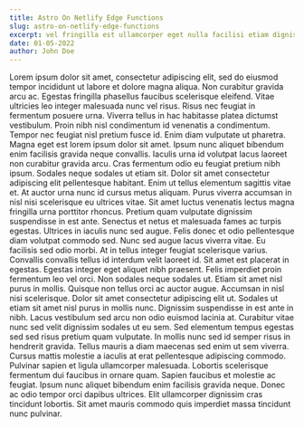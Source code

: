 ```yaml
---
title: Astro On Netlify Edge Functions
slug: astro-on-netlify-edge-functions
excerpt: vel fringilla est ullamcorper eget nulla facilisi etiam dignissim diam quis enim lobortis scelerisque fermentum dui faucibus in ornare quam viverra orci sagittis eu volutpat odio facilisis mauris sit amet massa vitae tortor condimentum lacinia quis vel eros donec ac odio tempor orci dapibus ultrices in iaculis nunc sed augue
date: 01-05-2022
author: John Doe
---
```


Lorem ipsum dolor sit amet, consectetur adipiscing elit, sed do eiusmod tempor incididunt ut labore et dolore magna aliqua. Non curabitur gravida arcu ac. Egestas fringilla phasellus faucibus scelerisque eleifend. Vitae ultricies leo integer malesuada nunc vel risus. Risus nec feugiat in fermentum posuere urna. Viverra tellus in hac habitasse platea dictumst vestibulum. Proin nibh nisl condimentum id venenatis a condimentum. Tempor nec feugiat nisl pretium fusce id. Enim diam vulputate ut pharetra. Magna eget est lorem ipsum dolor sit amet. Ipsum nunc aliquet bibendum enim facilisis gravida neque convallis. Iaculis urna id volutpat lacus laoreet non curabitur gravida arcu. Cras fermentum odio eu feugiat pretium nibh ipsum. Sodales neque sodales ut etiam sit. Dolor sit amet consectetur adipiscing elit pellentesque habitant. Enim ut tellus elementum sagittis vitae et. At auctor urna nunc id cursus metus aliquam. Purus viverra accumsan in nisl nisi scelerisque eu ultrices vitae. Sit amet luctus venenatis lectus magna fringilla urna porttitor rhoncus. Pretium quam vulputate dignissim suspendisse in est ante. Senectus et netus et malesuada fames ac turpis egestas. Ultrices in iaculis nunc sed augue. Felis donec et odio pellentesque diam volutpat commodo sed. Nunc sed augue lacus viverra vitae. Eu facilisis sed odio morbi. At in tellus integer feugiat scelerisque varius. Convallis convallis tellus id interdum velit laoreet id. Sit amet est placerat in egestas. Egestas integer eget aliquet nibh praesent. Felis imperdiet proin fermentum leo vel orci. Non sodales neque sodales ut. Etiam sit amet nisl purus in mollis. Quisque non tellus orci ac auctor augue. Accumsan in nisl nisi scelerisque. Dolor sit amet consectetur adipiscing elit ut. Sodales ut etiam sit amet nisl purus in mollis nunc. Dignissim suspendisse in est ante in nibh. Lacus vestibulum sed arcu non odio euismod lacinia at. Curabitur vitae nunc sed velit dignissim sodales ut eu sem. Sed elementum tempus egestas sed sed risus pretium quam vulputate. In mollis nunc sed id semper risus in hendrerit gravida. Tellus mauris a diam maecenas sed enim ut sem viverra. Cursus mattis molestie a iaculis at erat pellentesque adipiscing commodo. Pulvinar sapien et ligula ullamcorper malesuada. Lobortis scelerisque fermentum dui faucibus in ornare quam. Sapien faucibus et molestie ac feugiat. Ipsum nunc aliquet bibendum enim facilisis gravida neque. Donec ac odio tempor orci dapibus ultrices. Elit ullamcorper dignissim cras tincidunt lobortis. Sit amet mauris commodo quis imperdiet massa tincidunt nunc pulvinar.